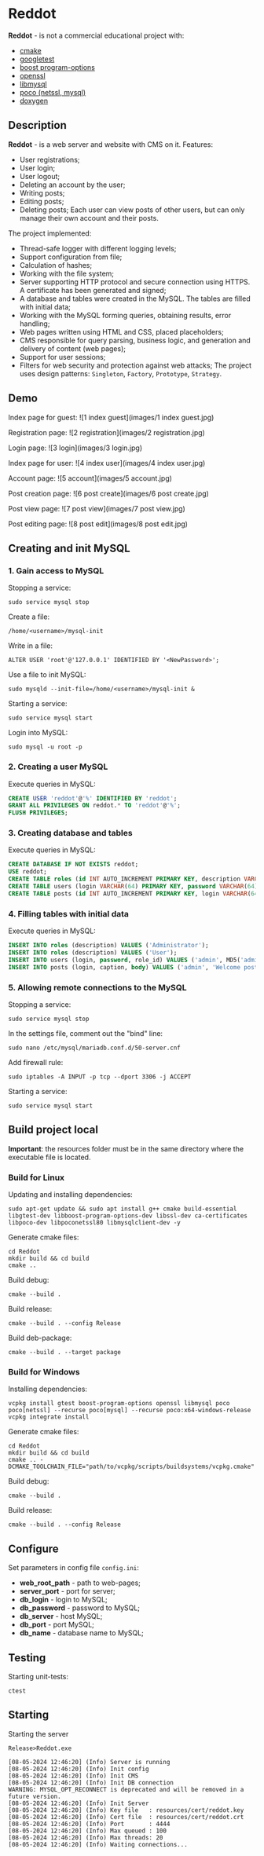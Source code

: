 # Reddot
**Reddot** - is not a commercial educational project with:
* [cmake](https://github.com/Kitware/CMake)
* [googletest](https://github.com/google/googletest)
* [boost program-options](https://github.com/boostorg/program_options)
* [openssl](https://github.com/openssl/openssl)
* [libmysql](https://github.com/LuaDist/libmysql)
* [poco (netssl, mysql)](https://github.com/pocoproject/poco)
* [doxygen](https://github.com/doxygen/doxygen)


## Description
**Reddot** - is a web server and website with CMS on it.
Features:
* User registrations;
* User login;
* User logout;
* Deleting an account by the user;
* Writing posts;
* Editing posts;
* Deleting posts;
Each user can view posts of other users, but can only manage their own account and their posts.

The project implemented:
* Thread-safe logger with different logging levels;
* Support configuration from file;
* Calculation of hashes;
* Working with the file system;
* Server supporting HTTP protocol and secure connection using HTTPS. A certificate has been generated and signed;
* A database and tables were created in the MySQL. The tables are filled with initial data;
* Working with the MySQL forming queries, obtaining results, error handling;
* Web pages written using HTML and CSS, placed placeholders;
* CMS responsible for query parsing, business logic, and generation and delivery of content (web pages);
* Support for user sessions;
* Filters for web security and protection against web attacks;
The project uses design patterns: `Singleton`, `Factory`, `Prototype`, `Strategy`.


## Demo
Index page for guest:
![1 index guest](images/1 index guest.jpg)

Registration page:
![2 registration](images/2 registration.jpg)

Login page:
![3 login](images/3 login.jpg)

Index page for user:
![4 index user](images/4 index user.jpg)

Account page:
![5 account](images/5 account.jpg)

Post creation page:
![6 post create](images/6 post create.jpg)

Post view page:
![7 post view](images/7 post view.jpg)

Post editing page:
![8 post edit](images/8 post edit.jpg)


## Creating and init MySQL
### 1. Gain access to MySQL
Stopping a service:
```shell
sudo service mysql stop
```

Create a file: 
```shell
/home/<username>/mysql-init
```

Write in a file: 
```shell
ALTER USER 'root'@'127.0.0.1' IDENTIFIED BY '<NewPassword>';
```

Use a file to init MySQL: 
```shell
sudo mysqld --init-file=/home/<username>/mysql-init &
```

Starting a service: 
```shell
sudo service mysql start
```

Login into MySQL:
```shell
sudo mysql -u root -p
```

### 2. Creating a user MySQL
Execute queries in MySQL:
```sql
CREATE USER 'reddot'@'%' IDENTIFIED BY 'reddot';
GRANT ALL PRIVILEGES ON reddot.* TO 'reddot'@'%';
FLUSH PRIVILEGES;
```

### 3. Creating database and tables
Execute queries in MySQL:
```sql
CREATE DATABASE IF NOT EXISTS reddot;
USE reddot;
CREATE TABLE roles (id INT AUTO_INCREMENT PRIMARY KEY, description VARCHAR(32));
CREATE TABLE users (login VARCHAR(64) PRIMARY KEY, password VARCHAR(64), role_id INT, FOREIGN KEY (role_id) REFERENCES roles(id));
CREATE TABLE posts (id INT AUTO_INCREMENT PRIMARY KEY, login VARCHAR(64), caption VARCHAR(255), body TEXT, FOREIGN KEY (login) REFERENCES users(login));
```

### 4. Filling tables with initial data
Execute  queries in MySQL:
```sql
INSERT INTO roles (description) VALUES ('Administrator');
INSERT INTO roles (description) VALUES ('User');
INSERT INTO users (login, password, role_id) VALUES ('admin', MD5('admin'), 1);
INSERT INTO posts (login, caption, body) VALUES ('admin', 'Welcome post', 'Welcome to Reddot!');
```

### 5. Allowing remote connections to the MySQL
Stopping a service:
```shell
sudo service mysql stop
```

In the settings file, comment out the "bind" line:
```shell
sudo nano /etc/mysql/mariadb.conf.d/50-server.cnf
```

Add firewall rule:
```shell
sudo iptables -A INPUT -p tcp --dport 3306 -j ACCEPT
```

Starting a service: 
```shell
sudo service mysql start
```


## Build project local
**Important**: the resources folder must be in the same directory where the executable file is located.

### Build for Linux
Updating and installing dependencies:
```shell
sudo apt-get update && sudo apt install g++ cmake build-essential libgtest-dev libboost-program-options-dev libssl-dev ca-certificates libpoco-dev libpoconetssl80 libmysqlclient-dev -y
```

Generate cmake files:
```shell
cd Reddot
mkdir build && cd build
cmake ..
```

Build debug:
```shell
cmake --build .
```

Build release:
```shell
cmake --build . --config Release
```

Build deb-package:
```shell
cmake --build . --target package
```

### Build for Windows
Installing dependencies:
```shell
vcpkg install gtest boost-program-options openssl libmysql poco poco[netssl] --recurse poco[mysql] --recurse poco:x64-windows-release
vcpkg integrate install
```

Generate cmake files:
```shell
cd Reddot
mkdir build && cd build
cmake .. -DCMAKE_TOOLCHAIN_FILE="path/to/vcpkg/scripts/buildsystems/vcpkg.cmake"
```

Build debug:
```shell
cmake --build . 
```

Build release:
```shell
cmake --build . --config Release
```


## Configure
Set parameters in config file `config.ini`:
* **web_root_path** - path to web-pages;
* **server_port** - port for server;
* **db_login** - login to MySQL;
* **db_password** - password to MySQL;
* **db_server** - host MySQL;
* **db_port** - port MySQL;
* **db_name** - database name to MySQL;


## Testing
Starting unit-tests:
```shell
ctest
```


## Starting
Starting the server
```shell
Release>Reddot.exe

[08-05-2024 12:46:20] (Info) Server is running
[08-05-2024 12:46:20] (Info) Init config
[08-05-2024 12:46:20] (Info) Init CMS
[08-05-2024 12:46:20] (Info) Init DB connection
WARNING: MYSQL_OPT_RECONNECT is deprecated and will be removed in a future version.
[08-05-2024 12:46:20] (Info) Init Server
[08-05-2024 12:46:20] (Info) Key file   : resources/cert/reddot.key
[08-05-2024 12:46:20] (Info) Cert file  : resources/cert/reddot.crt
[08-05-2024 12:46:20] (Info) Port       : 4444
[08-05-2024 12:46:20] (Info) Max queued : 100
[08-05-2024 12:46:20] (Info) Max threads: 20
[08-05-2024 12:46:20] (Info) Waiting connections...
```
